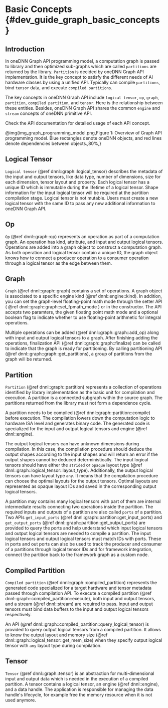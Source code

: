 Basic Concepts {#dev_guide_graph_basic_concepts}
================================================

## Introduction

In oneDNN Graph API programming model, a computation graph is passed to library
and then optimized sub-graphs which are called `partitions` are returned by the
library. `Partition` is decided by oneDNN Graph API implementation. It is the
key concept to satisfy the different needs of AI hardware classes by using a
unified API. Typically can compile `partitions`, bind `tensor` data, and execute
`compiled partitions`.

The key concepts in oneDNN Graph API include `logical tensor`, `op`, `graph`,
`partition`, `compiled partition`, and `tensor`. Here is the relationship
between these entities. Besides, oneDNN Graph API shares the common `engine` and
`stream` concepts of oneDNN primitive API.

Check the API documentation for detailed usage of each API concept.

@img{img_graph_programming_model.png,Figure 1: Overview of Graph API programming model. Blue rectangles denote oneDNN objects\, and red lines denote dependencies between objects.,80%,}

## Logical Tensor

`Logical tensor` (@ref dnnl::graph::logical_tensor) describes the metadata of
the input and output tensors, like data type, number of dimensions, size for
each dimension, tensor layout and property. Each logical tensor has a unique ID
which is immutable during the lifetime of a logical tensor. Shape information
for the input logical tensor will be required at the partition compilation
stage. Logical tensor is not mutable. Users must create a new logical tensor
with the same ID to pass any new additional information to oneDNN Graph API.

## Op

`Op` (@ref dnnl::graph::op) represents an operation as part of a computation
graph. An operation has kind, attribute, and input and output logical tensors.
Operations are added into a graph object to construct a computation graph. As
both operation and logical tensor contain a unique ID, the graph object knows
how to connect a producer operation to a consumer operation through a logical
tensor as the edge between them.

## Graph

`Graph` (@ref dnnl::graph::graph) contains a set of operations. A graph object
is associated to a specific engine kind (@ref dnnl::engine::kind). In addition, 
you can set the graph-level floating-point math mode through the setter API 
( @ref dnnl::graph::graph::set_fpmath_mode ) or in the constructor. The API
accepts two paramters, the given floating point math mode and a optional boolean
flag to indicate whether to use floating-point arithmetic for integral
operations.

Multiple operations can be added (@ref dnnl::graph::graph::add_op) along with
input and output logical tensors to a graph. After finishing adding the
operations, finalization API (@ref dnnl::graph::graph::finalize) can be called
to indicate that the graph is ready for partitioning. By calling partitioning
API (@ref dnnl::graph::graph::get_partitions), a group of partitions from the
graph will be returned. 

## Partition

`Partition` (@ref dnnl::graph::partition) represents a collection of operations
identified by library implementation as the basic unit for compilation and
execution. A partition is a connected subgraph within the source graph. The
partitions returned from the library must not form a dependence cycle.

A partition needs to be compiled (@ref dnnl::graph::partition::compile) before
execution. The compilation lowers down the computation logic to hardware ISA
level and generates binary code. The generated code is specialized for the input
and output logical tensors and engine (@ref dnnl::engine).

The output logical tensors can have unknown dimensions during compilation. In
this case, the compilation procedure should deduce the output shapes according
to the input shapes and will return an error if the output shapes cannot be
deduced deterministically. The input logical tensors should have either the
`strided` or `opaque` layout type (@ref
dnnl::graph::logical_tensor::layout_type). Additionally, the output logical
tensors can have layout type `any`. It means that the compilation procedure can
choose the optimal layouts for the output tensors. Optimal layouts are
represented as opaque layout IDs and saved in the corresponding output logical
tensors.

A partition may contains many logical tensors with part of them are internal
intermediate results connecting two operations inside the partition. The
required inputs and outputs of a partition are also called `ports` of a
partition. Two APIs `get_input_ports` (@ref
dnnl::graph::partition::get_input_ports) and `get_output_ports` (@ref
dnnl::graph::partition::get_output_ports) are provided to query the ports and
help understand which input logical tensors and output logical tensors are
needed to compile a partition. The input logical tensors and output logical
tensors must match IDs with ports. These in ports and out ports can also be used
to track the producer and consumer of a partitions through logical tensor IDs
and for framework integration, connect the partition back to the framework graph
as a custom node.

## Compiled Partition

`Compiled partition` (@ref dnnl::graph::compiled_partition) represents the
generated code specialized for a target hardware and tensor metadata passed
through compilation API. To execute a compiled partition (@ref
dnnl::graph::compiled_partition::execute), both input and output tensors, and a
stream (@ref dnnl::stream) are required to pass. Input and output tensors must
bind data buffers to the input and output logical tensors respectively.

An API (@ref dnnl::graph::compiled_partition::query_logical_tensor) is provided
to query output logical tensors from a compiled partition. It allows to know the
output layout and memory size (@ref dnnl::graph::logical_tensor::get_mem_size)
when they specify output logical tensor with `any` layout type during
compilation.

## Tensor

`Tensor` (@ref dnnl::graph::tensor) is an abstraction for multi-dimensional
input and output data which is needed in the execution of a compiled partition.
A tensor contains a logical tensor, an engine (@ref dnnl::engine), and a data
handle. The application is responsible for managing the data handle's lifecycle,
for example free the memory resource when it is not used anymore.

